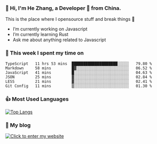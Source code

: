 ### 👋 Hi, I'm He Zhang, a Developer 🚀 from China.

This is the place where I opensource stuff and break things :rofl:

- I’m currently working on Javascript
- I’m currently learning Rust
- Ask me about anything related to Javascript

### 💪 This week I spent my time on 
<!--START_SECTION:waka-->

```text
TypeScript   11 hrs 53 mins  ████████████████████░░░░░   79.80 %
Markdown     58 mins         █▓░░░░░░░░░░░░░░░░░░░░░░░   06.52 %
JavaScript   41 mins         █░░░░░░░░░░░░░░░░░░░░░░░░   04.63 %
JSON         25 mins         ▓░░░░░░░░░░░░░░░░░░░░░░░░   02.84 %
LESS         21 mins         ▓░░░░░░░░░░░░░░░░░░░░░░░░   02.41 %
Git Config   11 mins         ▒░░░░░░░░░░░░░░░░░░░░░░░░   01.30 %
```

<!--END_SECTION:waka-->

### 👍 Most Used Languages
[![Top Langs](https://github-readme-stats.vercel.app/api/top-langs/?username=zhanghecool&layout=compact)](https://zhanghe.cool)

### 🌈 My blog 
[![Click to enter my website](https://cdn.jsdelivr.net/gh/zhanghecool/assets/images/gif/zhanghecools.gif)](https://zhanghe.cool)
